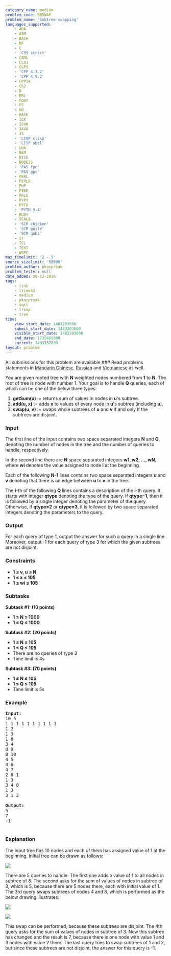 ```yaml
---
category_name: medium
problem_code: SBSWAP
problem_name: 'Subtree swapping'
languages_supported:
    - ADA
    - ASM
    - BASH
    - BF
    - C
    - 'C99 strict'
    - CAML
    - CLOJ
    - CLPS
    - 'CPP 4.3.2'
    - 'CPP 4.9.2'
    - CPP14
    - CS2
    - D
    - ERL
    - FORT
    - FS
    - GO
    - HASK
    - ICK
    - ICON
    - JAVA
    - JS
    - 'LISP clisp'
    - 'LISP sbcl'
    - LUA
    - NEM
    - NICE
    - NODEJS
    - 'PAS fpc'
    - 'PAS gpc'
    - PERL
    - PERL6
    - PHP
    - PIKE
    - PRLG
    - PYPY
    - PYTH
    - 'PYTH 3.4'
    - RUBY
    - SCALA
    - 'SCM chicken'
    - 'SCM guile'
    - 'SCM qobi'
    - ST
    - TCL
    - TEXT
    - WSPC
max_timelimit: '2 - 5'
source_sizelimit: '50000'
problem_author: pkacprzak
problem_tester: null
date_added: 29-12-2016
tags:
    - link
    - ltime43
    - medium
    - pkacprzak
    - sqrt
    - treap
    - tree
time:
    view_start_date: 1483203600
    submit_start_date: 1483203600
    visible_start_date: 1483203600
    end_date: 1735669800
    current: 1493557899
layout: problem
---
```

All submissions for this problem are available.###  Read problems statements in [Mandarin Chinese](http://www.codechef.com/download/translated/LTIME43/mandarin/SBSWAP.pdf), [Russian](http://www.codechef.com/download/translated/LTIME43/russian/SBSWAP.pdf) and [Vietnamese](http://www.codechef.com/download/translated/LTIME43/vietnamese/SBSWAP.pdf) as well.

You are given rooted tree with **N** weighted nodes numbered from **1** to **N**. The root of tree is node with number 1. Your goal is to handle **Q** queries, each of which can be one of the below three types:

1. **getSum(u)** := returns sum of values in nodes in **u**'s subtree.
2. **add(u, x)** := adds **x** to values of every node in **u**'s subtree (including **u**).
3. **swap(u, v)** := swaps whole subtrees of **u** and **v** if and only if the subtrees are disjoint.

### Input

The first line of the input contains two space separated integers **N** and **Q**, denoting the number of nodes in the tree and the number of queries to handle, respectively.

In the second line there are **N** space separated integers **w1, w2, ..., wN**, where **wi** denotes the value assigned to node **i** at the beginning.

Each of the following **N-1** lines contains two space separated integers **u** and **v** denoting that there is an edge between **u** to **v** in the tree.

The **i**-th of the following **Q** lines contains a description of the **i**-th query. It starts with integer **qtype** denoting the type of the query. If **qtype=1**, then it is followed by a single integer denoting the parameter of the query. Otherwise, if **qtype=2** or **qtype=3**, it is followed by two space separated integers denoting the parameters to the query.

### Output

For each query of type 1, output the answer for such a query in a single line. Moreover, output -1 for each query of type 3 for which the given subtrees are not disjoint.

### Constraints

- **1 ≤ v, u ≤ N**
- **1 ≤ x ≤ 105**
- **1 ≤ wi ≤ 105**

### Subtasks

**Subtask #1: (10 points)**

- **1 ≤ N ≤ 1000**
- **1 ≤ Q ≤ 1000**

**Subtask #2: (20 points)**

- **1 ≤ N ≤ 105**
- **1 ≤ Q ≤ 105**
- There are no queries of type 3
- Time limit is 4s

**Subtask #3: (70 points)**

- **1 ≤ N ≤ 105**
- **1 ≤ Q ≤ 105**
- Time limit is 5s

### Example

<pre><b>Input:</b>
10 5
1 1 1 1 1 1 1 1 1 1
1 2
1 3
1 8
3 4
8 9
8 10
4 5
4 6
4 7
2 8 1
1 3
3 4 8
1 3
3 1 2

<b>Output:</b>
5
7
-1

</pre>
### Explanation

The input tree has 10 nodes and each of them has assigned value of 1 at the beginning. Initial tree can be drawn as follows:

![](https://codechef_shared.s3.amazonaws.com/download/Images/LTIME43/15750153_1301041666620483_2119272736_n.png)

There are 5 queries to handle. The first one adds a value of 1 to all nodes in subtree of 8. The second asks for the sum of values of nodes in subtree of 3, which is 5, because there are 5 nodes there, each with initial value of 1. The 3rd query swaps subtrees of nodes 4 and 8, which is performed as the below drawing illustrates:

![](https://codechef_shared.s3.amazonaws.com/download/Images/LTIME43/15801498_1301041663287150_781091460_n.png)

![](https://codechef_shared.s3.amazonaws.com/download/Images/LTIME43/15820123_1301041659953817_1549432346_n.png)

This swap can be performed, because these subtrees are disjoint. The 4th query asks for the sum of values of nodes in subtree of 3. Now this subtree has changed and the result is 7, because there is one node with value 1 and 3 nodes with value 2 there. The last query tries to swap subtrees of 1 and 2, but since these subtrees are not disjoint, the answer for this query is -1.
